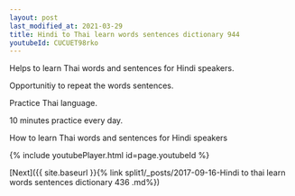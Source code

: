 ```yaml
---
layout: post
last_modified_at: 2021-03-29
title: Hindi to Thai learn words sentences dictionary 944 
youtubeId: CUCUET98rko
---
```

 
 
Helps to learn Thai words and sentences for Hindi speakers.

Opportunitiy to repeat the words sentences. 

Practice Thai language. 
 
10 minutes practice every day. 
 
How to learn Thai words and sentences for Hindi speakers 
 
{% include youtubePlayer.html id=page.youtubeId %}
 
 
[Next]({{ site.baseurl }}{% link  split1/_posts/2017-09-16-Hindi to thai learn words sentences dictionary 436 .md%})
 
